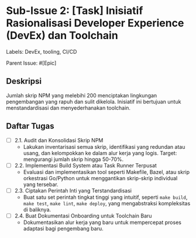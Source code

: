# Sub-Issue 2: [Task] Inisiatif Rasionalisasi Developer Experience (DevEx) dan Toolchain

Labels: DevEx, tooling, CI/CD

Parent Issue: #[Epic]

## Deskripsi

Jumlah skrip NPM yang melebihi 200 menciptakan lingkungan pengembangan yang rapuh dan sulit dikelola. Inisiatif ini bertujuan untuk menstandardisasi dan menyederhanakan toolchain.

## Daftar Tugas

- [ ] 2.1. Audit dan Konsolidasi Skrip NPM
 	- Lakukan inventarisasi semua skrip, identifikasi yang redundan atau usang, dan kelompokkan ke dalam alur kerja yang logis. Target: mengurangi jumlah skrip hingga 50-70%.
- [ ] 2.2. Implementasi Build System atau Task Runner Terpusat
 	- Evaluasi dan implementasikan tool seperti Makefile, Bazel, atau skrip orkestrasi Go/Python untuk menggantikan skrip-skrip individual yang tersebar.
- [ ] 2.3. Ciptakan Perintah Inti yang Terstandardisasi
 	- Buat satu set perintah tingkat tinggi yang intuitif, seperti `make build`, `make test`, `make lint`, `make deploy`, yang mengabstraksi kompleksitas di baliknya.
- [ ] 2.4. Buat Dokumentasi Onboarding untuk Toolchain Baru
 	- Dokumentasikan alur kerja yang baru untuk mempercepat proses adaptasi bagi pengembang baru.
